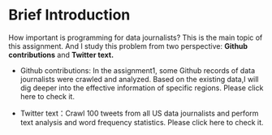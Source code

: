 # Brief Introduction

How important is programming for data journalists? This is the main topic of this assignment. 
And I study this problem from two perspective: **Github contributions** and **Twitter text.**

- Github contributions: In the assignment1, some Github records of data journalists were crawled and analyzed. 
Based on the existing data,I will dig deeper into the effective information of specific regions. Please click here to check it.

- Twitter text：Crawl 100 tweets from all US data journalists and perform text analysis and word frequency statistics. Please click here to check it.
